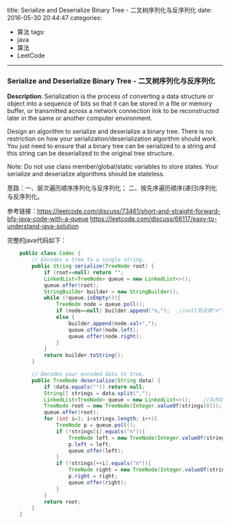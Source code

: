 




title: Serialize and Deserialize Binary Tree - 二叉树序列化与反序列化
date: 2016-05-30 20:44:47
categories: 
- 算法
tags: 
- java
- 算法
- LeetCode
<!--updated: 2016-05-30 21:40:47-->
---

### Serialize and Deserialize Binary Tree - 二叉树序列化与反序列化
**Description**: Serialization is the process of converting a data structure or object into a sequence of bits so that it can be stored in a file or memory buffer, or transmitted across a network connection link to be reconstructed later in the same or another computer environment.

Design an algorithm to serialize and deserialize a binary tree. There is no restriction on how your serialization/deserialization algorithm should work. You just need to ensure that a binary tree can be serialized to a string and this string can be deserialized to the original tree structure.

Note: Do not use class member/global/static variables to store states. Your serialize and deserialize algorithms should be stateless.
 
思路：一、层次遍历顺序序列化与反序列化；
二、按先序遍历顺序(递归)序列化与反序列化。

参考链接：https://leetcode.com/discuss/73461/short-and-straight-forward-bfs-java-code-with-a-queue
https://leetcode.com/discuss/66117/easy-to-understand-java-solution

完整的java代码如下：

```java
    public class Codec {
        // Encodes a tree to a single string.
        public String serialize(TreeNode root) {
            if (root==null) return "";
            LinkedList<TreeNode> queue = new LinkedList<>();
            queue.offer(root);
            StringBuilder builder = new StringBuilder();
            while (!queue.isEmpty()){
                TreeNode node = queue.poll();
                if (node==null) builder.append("n,");   //null节点用"n"标记
                else {
                    builder.append(node.val+",");
                    queue.offer(node.left);
                    queue.offer(node.right);
                }
            }
            return builder.toString();
        }

        // Decodes your encoded data to tree.
        public TreeNode deserialize(String data) {
            if (data.equals("")) return null;
            String[] strings = data.split(",");
            LinkedList<TreeNode> queue = new LinkedList<>();    //队列存非空父节点
            TreeNode root = new TreeNode(Integer.valueOf(strings[0]));
            queue.offer(root);
            for (int i=1; i<strings.length; i++){
                TreeNode p = queue.poll();
                if (!strings[i].equals("n")){
                    TreeNode left = new TreeNode(Integer.valueOf(strings[i]));
                    p.left = left;
                    queue.offer(left);
                }
                if (!strings[++i].equals("n")){
                    TreeNode right = new TreeNode(Integer.valueOf(strings[i]));
                    p.right = right;
                    queue.offer(right);
                }
            }
            return root;
        }
    }
```
